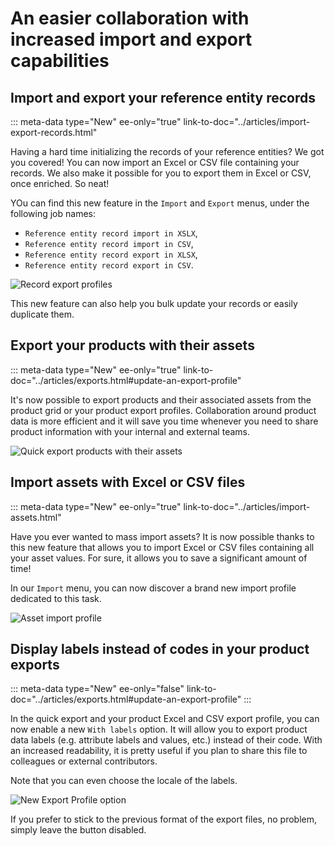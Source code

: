 # An easier collaboration with increased import and export capabilities

## Import and export your reference entity records
::: meta-data type="New" ee-only="true" link-to-doc="../articles/import-export-records.html"

Having a hard time initializing the records of your reference entities? We got you covered! You can now import an Excel or CSV file containing your records. We also make it possible for you to export them in Excel or CSV, once enriched. So neat!

YOu can find this new feature in the `Import` and `Export` menus, under the following job names: 
- `Reference entity record import in XSLX`,
- `Reference entity record import in CSV`,
- `Reference entity record export in XLSX`,
- `Reference entity record export in CSV`.

![Record export profiles](../img/record-export-profiles.png)

This new feature can also help you bulk update your records or easily duplicate them.

## Export your products with their assets
::: meta-data type="New" ee-only="true" link-to-doc="../articles/exports.html#update-an-export-profile"

It's now possible to export products and their associated assets from the product grid or your product export profiles. Collaboration around product data is more efficient and it will save you time whenever you need to share product information with your internal and external teams.

![Quick export products with their assets](../img/quick-export-products-with-assets.png)

## Import assets with Excel or CSV files
::: meta-data type="New" ee-only="true" link-to-doc="../articles/import-assets.html"

Have you ever wanted to mass import assets? It is now possible thanks to this new feature that allows you to import Excel or CSV files containing all your asset values. For sure, it allows you to save a significant amount of time!

In our `Import` menu, you can now discover a brand new import profile dedicated to this task.

![Asset import profile](../img/asset-import-profile.png)

## Display labels instead of codes in your product exports
::: meta-data type="New" ee-only="false" link-to-doc="../articles/exports.html#update-an-export-profile"
:::

In the quick export and your product Excel and CSV export profile, you can now enable a new `With labels` option. It will allow you to export product data labels (e.g. attribute labels and values, etc.) instead of their code. With an increased readability, it is pretty useful if you plan to share this file to colleagues or external contributors.

Note that you can even choose the locale of the labels.  

![New Export Profile option](../img/Product-export-profile.png)

If you prefer to stick to the previous format of the export files, no problem, simply leave the button disabled.

